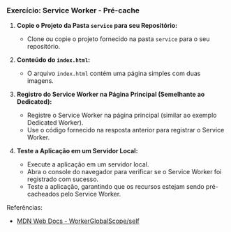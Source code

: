 ### Exercício: Service Worker - Pré-cache

1. **Copie o Projeto da Pasta `service` para seu Repositório:**

   - Clone ou copie o projeto fornecido na pasta `service` para o seu repositório.

2. **Conteúdo do `index.html`:**

   - O arquivo `index.html` contém uma página simples com duas imagens.

3. **Registro do Service Worker na Página Principal (Semelhante ao Dedicated):**

   - Registre o Service Worker na página principal (similar ao exemplo Dedicated Worker).
   - Use o código fornecido na resposta anterior para registrar o Service Worker.

4. **Teste a Aplicação em um Servidor Local:**
   - Execute a aplicação em um servidor local.
   - Abra o console do navegador para verificar se o Service Worker foi registrado com sucesso.
   - Teste a aplicação, garantindo que os recursos estejam sendo pré-cacheados pelo Service Worker.

Referências:

- [MDN Web Docs - WorkerGlobalScope/self](https://developer.mozilla.org/en-US/docs/Web/API/WorkerGlobalScope/self)
